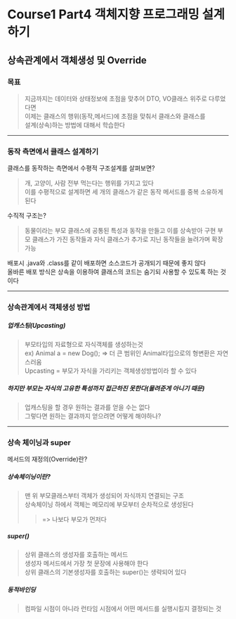 # Course1 Part4 객체지향 프로그래밍 설계하기   

## 상속관계에서 객체생성 및 Override

### 목표
> 지금까지는 데이터와 상태정보에 초점을 맞추어 DTO, VO클래스 위주로 다루었다면   
> 이제는 클래스의 행위(동작,메서드)에 초점을 맞춰서 클래스와 클래스를   
> 설계(상속)하는 방법에 대해서 학습한다
---

### 동작 측면에서 클래스 설계하기
클래스를 동작하는 측면에서 수평적 구조설계를 살펴보면?
> 개, 고양이, 사람 전부 먹는다는 행위를 가지고 있다   
> 이를 수평적으로 설계하면 세 개의 클래스가 같은 동작 메서드를 중복 소유하게 된다

수직적 구조는?
> 동물이라는 부모 클래스에 공통된 특성과 동작을 만들고 이를 상속받아 구현
> 부모 클래스가 가진 동작들과 자식 클래스가 추가로 지닌 동작들을 늘려가며 확장가능

배포시 .java와 .class를 같이 배포하면 소스코드가 공개되기 때문에 좋지 않다   
올바른 배포 방식은 상속을 이용하여 클래스의 코드는 숨기되 사용할 수 있도록 하는 것이다

---

### 상속관계에서 객체생성 방법
##### 업캐스팅(Upcasting)
> 부모타입의 자료형으로 자식객체를 생성하는것   
> ex) Animal a = new Dog(); => 더 큰 범위인 Animal타입으로의 형변환은 자연스러움         
> Upcasting = 부모가 자식을 가리키는 객체생성방법이라 할 수 있다

##### 하지만 부모는 자식의 고유한 특성까지 접근하진 못한다(물려준게 아니기 때문)
> 업캐스팅을 할 경우 원하는 결과를 얻을 수는 없다   
> 그렇다면 원하는 결과까지 얻으려면 어떻게 해야하나?

---

### 상속 체이닝과 super
메서드의 재정의(Override)란?

##### 상속체이닝이란?
> 맨 위 부모클래스부터 객체가 생성되어 자식까지 연결되는 구조   
> 상속체이닝 하에서 객체는 메모리에 부모부터 순차적으로 생성된다
>> => 나보다 부모가 먼저다

##### super()
> 상위 클래스의 생성자를 호출하는 메서드   
> 생성자 메서드에서 가장 첫 문장에 사용해야 한다   
> 상위 클래스의 기본생성자를 호출하는 super()는 생략되어 있다

##### 동적바인딩
> 컴파일 시점이 아니라 런타임 시점에서 어떤 메서드를 실행시킬지 결정되는 것